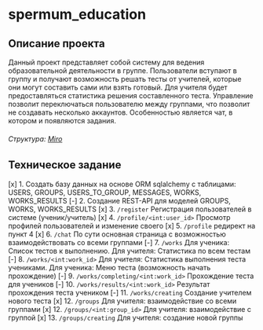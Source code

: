 # spermum_education

## Описание проекта
Данный проект представляет собой систему для ведения образовательной деятельности в группе. Пользователи вступают в группу и получают возможность решать тесты от учителей, которые они могут составить сами или взять готовый. Для учителя будет предоставляться статистика решения составленного теста. Управление позволит переключаться пользователю между группами, что позволит не создавать несколько аккаунтов. Особенностью является чат, в котором и появляются задания.

###### Структура: [Miro](https://miro.com/app/board/uXjVMVAiSic=/?share_link_id=654705494043)

## Техническое задание
[x] 1. Создать базу данных на основе ORM sqlalchemy с таблицами: USERS, GROUPS, USERS_TO_GROUP, MESSAGES, WORKS, WORKS_RESULTS
[-] 2. Создание REST-API для моделей GROUPS, WORKS, WORKS_RESULTS
[x] 3. `/register` Регистрация пользователей в системе (ученик/учитель)
[x] 4. `/profile/<int:user_id>` Просмотр профилей пользователей и изменение своего
[x] 5. `/profile` редирект на пункт 4
[x] 6. `/chat` По сути основная страница с возможностью взаимодействовать со всеми группами
[-] 7. `/works` Для ученика: Список тестов к выполнению. Для учителя: Статистика по всем тестам
[-] 8. `/works/<int:work_id>` Для учителя: Статистика выполнения теста учениками. Для ученика: Меню теста (возможность начать прохождение)
[-] 9. `/works/completing/<int:work_id>` Прохождение теста для учеников
[-] 10. `/works/results/<int:work_id>` Результат прохождения теста учеником
[-] 11. `/works/creating` Создание учителем нового теста
[x] 12. `/groups` Для учителя: взаимодействие со всеми группами
[x] 12. `/groups/<int:group_id>` Для учителя: взаимодействие с группой
[x] 13. `/groups/creating` Для учителя: создание новой группы
